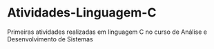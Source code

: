 # Atividades-Linguagem-C
Primeiras atividades realizadas em linguagem C no curso de Análise e Desenvolvimento de Sistemas 
